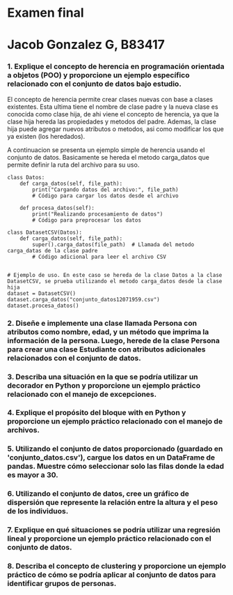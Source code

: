 # Examen final
# Jacob Gonzalez G, B83417




### 1. Explique el concepto de herencia en programación orientada a objetos (POO) y proporcione un ejemplo específico relacionado con el conjunto de datos bajo estudio.

El concepto de herencia permite crear clases nuevas con base a clases existentes. Esta ultima tiene el nombre de clase padre y la nueva clase es conocida como clase hija, de ahi viene el concepto de herencia, ya que la clase hija hereda las propiedades y metodos del padre. Ademas, la clase hija puede agregar nuevos atributos o metodos, asi como modificar los que ya existen (los heredados). 

A continuacion se presenta un ejemplo simple de herencia usando el conjunto de datos. Basicamente se hereda el metodo carga_datos que permite definir la ruta del archivo para su uso.

```"python"
class Datos:
    def carga_datos(self, file_path):
        print("Cargando datos del archivo:", file_path)
        # Código para cargar los datos desde el archivo

    def procesa_datos(self):
        print("Realizando procesamiento de datos")
        # Código para preprocesar los datos

class DatasetCSV(Datos):
    def carga_datos(self, file_path):
        super().carga_datos(file_path)  # Llamada del metodo carga_datas de la clase padre
        # Código adicional para leer el archivo CSV


# Ejemplo de uso. En este caso se hereda de la clase Datos a la clase DatasetCSV, se prueba utilizando el metodo carga_datos desde la clase hija
dataset = DatasetCSV()
dataset.carga_datos("conjunto_datos12071959.csv")
dataset.procesa_datos()

```

### 2. Diseñe e implemente una clase llamada Persona con atributos como nombre, edad, y un método que imprima la información de la persona. Luego, herede de la clase Persona para crear una clase Estudiante con atributos adicionales relacionados con el conjunto de datos.



### 3. Describa una situación en la que se podría utilizar un decorador en Python y proporcione un ejemplo práctico relacionado con el manejo de excepciones.



### 4. Explique el propósito del bloque with en Python y proporcione un ejemplo práctico relacionado con el manejo de archivos.



### 5. Utilizando el conjunto de datos proporcionado (guardado en 'conjunto_datos.csv'), cargue los datos en un DataFrame de pandas. Muestre cómo seleccionar solo las filas donde la edad es mayor a 30.

### 6. Utilizando el conjunto de datos, cree un gráfico de dispersión que represente la relación entre la altura y el peso de los individuos.

### 7. Explique en qué situaciones se podría utilizar una regresión lineal y proporcione un ejemplo práctico relacionado con el conjunto de datos.

### 8. Describa el concepto de clustering y proporcione un ejemplo práctico de cómo se podría aplicar al conjunto de datos para identificar grupos de personas.